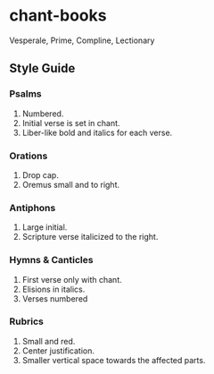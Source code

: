 # chant-books

Vesperale, Prime, Compline, Lectionary

## Style Guide

### Psalms

1. Numbered.
2. Initial verse is set in chant.
3. Liber-like bold and italics for each verse.

### Orations

1. Drop cap.
2. Oremus small and to right.

### Antiphons

1. Large initial.
2. Scripture verse italicized to the right.

### Hymns & Canticles

1. First verse only with chant.
2. Elisions in italics.
3. Verses numbered

### Rubrics

1. Small and red.
2. Center justification.
3. Smaller vertical space towards the affected parts.
